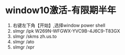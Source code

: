 # window10激活-有限期半年

1.  右键左下角【开始】,选择window power shell
2.  slmgr /ipk W269N-WFGWX-YVC9B-4J6C9-T83GX
3.  slmgr /skms zh.us.to
4.  slmgr /ato
5.  slmgr /xpr
